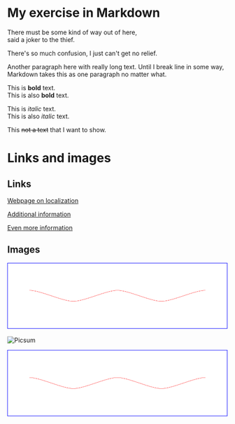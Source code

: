 <!-- Example of title -->
My exercise in Markdown
=======================

<!-- Here comes the table of content -->

<!-- Example of paragraph of text with line break -->
There must be some kind of way out of here,  
said a joker to the thief. 

There's so much confusion, I just can't get no relief.

<!-- Example of another paragraph -->
Another paragraph here with really long text. Until I break line in some way, Markdown takes this as one paragraph no matter what.

<!-- Example of bold -->
This is **bold** text.  
This is also __bold__ text.

<!-- Example of italic  -->
This is *italic* text.  
This is also _italic_ text.

<!-- Example of strikethough  -->
This ~~not a text~~ that I want to show.

<!-- Example of headers -->

# Links and images

## Links

<!-- Example of external link -->

[Webpage on localization](https://localization.pl/)

<!-- Example of link to another file -->

[Additional information](Reference.md)

[Even more information](New_File.md)

## Images

<!-- Example of an image from local file -->

![SVG image from Internet](./images/image_with_text_eng.svg)

<!-- Example of an image from remote file -->

![Picsum](https://picsum.photos/200/300?grayscale)

<!-- Example of an image with hover text -->

![SVG image from Internet](./images/image_with_text_eng.svg "Famous quote")

<!-- Example of equation or inline code -->

<!-- Example of a block of code -->

<!-- Example of code highlighting -->

<!-- Example of quote -->

<!-- Example of bullet list -->

<!-- Example of numbered list -->

<!-- Example of table -->

<!-- Paragraph after table -->
